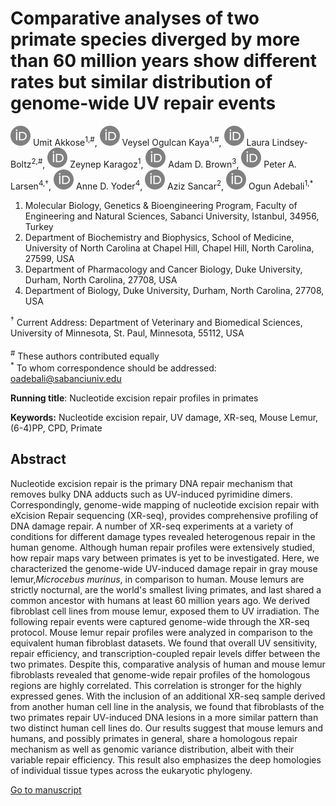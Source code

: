 # Comparative analyses of two primate species diverged by more than 60 million years show different rates but similar distribution of genome-wide UV repair events


[![ORCID icon](content/images/orcid.svg)](https://orcid.org/0000-0002-9731-3702)
Umit Akkose<sup>1,#</sup>,
[![ORCID icon](content/images/orcid.svg)](https://orcid.org/0000-0002-3447-0735)
Veysel Ogulcan Kaya<sup>1,#</sup>,
[![ORCID icon](content/images/orcid.svg)](https://orcid.org/0000-0001-6493-8194)
Laura Lindsey-Boltz<sup>2,#</sup>,
[![ORCID icon](content/images/orcid.svg)](https://orcid.org/0000-0002-7627-9218)
Zeynep Karagoz<sup>1</sup>,
[![ORCID icon](content/images/orcid.svg)](https://orcid.org/0000-0002-9122-4960)
Adam D. Brown<sup>3</sup>,
[![ORCID icon](content/images/orcid.svg)](https://orcid.org/0000-0002-3634-3625)
Peter A. Larsen<sup>4,†</sup>,
[![ORCID icon](content/images/orcid.svg)](https://orcid.org/0000-0002-1781-9552)
Anne D. Yoder<sup>4</sup>,
[![ORCID icon](content/images/orcid.svg)](https://orcid.org/0000-0001-6469-4900)
Aziz Sancar<sup>2</sup>,
[![ORCID icon](content/images/orcid.svg)](https://orcid.org/0000-0001-9213-4070)
Ogun Adebali<sup>1,*</sup>


1. Molecular Biology, Genetics & Bioengineering Program, Faculty of Engineering and Natural Sciences, Sabanci University, Istanbul, 34956, Turkey
2. Department of Biochemistry and Biophysics, School of Medicine, University of North Carolina at Chapel Hill, Chapel Hill, North Carolina, 27599, USA
3. Department of Pharmacology and Cancer Biology, Duke University, Durham, North Carolina, 27708, USA
4. Department of Biology, Duke University, Durham, North Carolina, 27708, USA

<sup>†</sup> Current Address: Department of Veterinary and Biomedical Sciences, University of Minnesota, St. Paul, Minnesota, 55112, USA <br>
<br>
<sup>#</sup> These authors contributed equally<br>
<sup>*</sup> To whom correspondence should be addressed: oadebali@sabanciuniv.edu

**Running title**: Nucleotide excision repair profiles in primates

**Keywords:** Nucleotide excision repair, UV damage, XR-seq, Mouse Lemur, (6-4)PP, CPD, Primate

## Abstract 

Nucleotide excision repair is the primary DNA repair mechanism that removes bulky DNA adducts such as UV-induced pyrimidine dimers. 
Correspondingly, genome-wide mapping of nucleotide excision repair with eXcision Repair sequencing (XR-seq), provides comprehensive profiling of DNA damage repair. 
A number of XR-seq experiments at a variety of conditions for different damage types revealed heterogenous repair in the human genome.
Although human repair profiles were extensively studied, how repair maps vary between primates is yet to be investigated.
Here, we characterized the genome-wide UV-induced damage repair in gray mouse lemur,*Microcebus murinus*, in comparison to human.
Mouse lemurs are strictly nocturnal, are the world's smallest living primates, and last shared a common ancestor with humans at least 60 million years ago. 
We derived fibroblast cell lines from mouse lemur, exposed them to UV irradiation. 
The following repair events were captured genome-wide through the XR-seq protocol. 
Mouse lemur repair profiles were analyzed in comparison to the equivalent human fibroblast datasets.
We found that overall UV sensitivity, repair efficiency, and transcription-coupled repair levels differ between the two primates.
Despite this, comparative analysis of human and mouse lemur fibroblasts revealed that genome-wide repair profiles of the homologous regions are highly correlated. 
This correlation is stronger for the highly expressed genes.
With the inclusion of an additional XR-seq sample derived from another human cell line in the analysis, we found that fibroblasts of the two primates repair UV-induced DNA lesions in a more similar pattern than two distinct human cell lines do.
Our results suggest that mouse lemurs and humans, and possibly primates in general, share a homologous repair mechanism as well as genomic variance distribution, albeit with their variable repair efficiency.
This result also emphasizes the deep homologies of individual tissue types across the eukaryotic phylogeny.

[Go to manuscript]('https://compgenomelab.github.io/lemur-manuscript/webpage')